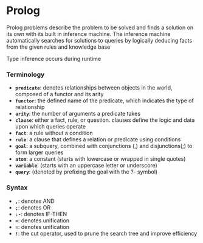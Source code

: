 # Prolog

Prolog problems describe the problem to be solved and finds a solution on its own with its built in inference machine. The inference machine automatically searches for solutions to queries by logically deducing facts from the given rules and knowledge base

Type inference occurs during runtime


### Terminology

- **`predicate`**: denotes relationships between objects in the world, composed of a functor and its arity
- **`functor`**: the defined name of the predicate, which indicates the type of relationship
- **`arity`**: the number of arguments a predicate takes
- **`clause`**: either a fact, rule, or question. clauses define the logic and data upon which queries operate
- **`fact`**: a rule without a condition
- **`rule`**: a clause that defines a relation or predicate using conditions
- **`goal`**: a subquery, combined with conjunctions (,) and disjunctions(;) to form larger queries
- **`atom`**: a constant (starts with lowercase or wrapped in single quotes)
- **`variable`**: (starts with an uppercase letter or underscore)
- **`query`**: (denoted by prefixing the goal with the ?- symbol)

### Syntax

- **`,`**: denotes AND
- **`;`**: denotes OR
- **`:-`**: denotes IF-THEN
- **`=`**: denotes unification
- **`=`**: denotes unification
- **`!`**: the cut operator, used to prune the search tree and improve efficiency







